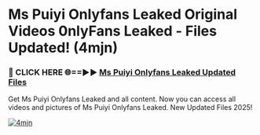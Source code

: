 # Ms Puiyi Onlyfans Leaked Original Videos 0nlyFans Leaked - Files Updated! (4mjn)

<h3>🔴 CLICK HERE 🌐==►► <a href="https://tinyurl.com/x26r9saj" rel="nofollow">Ms Puiyi Onlyfans Leaked Updated Files</a></h3>

Get Ms Puiyi Onlyfans Leaked and all content. Now you can access all videos and pictures of Ms Puiyi Onlyfans Leaked. New Updated Files 2025!

[![4mjn](https://i.imgur.com/LkgZPqh.gif)](https://tinyurl.com/x26r9saj)
